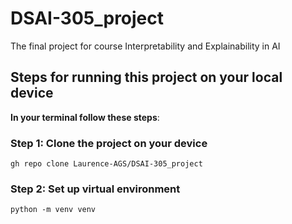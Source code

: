 # DSAI-305_project

The final project for course Interpretability and Explainability in AI

## Steps for running this project on your local device

**In your terminal follow these steps**:

### Step 1: Clone the project on your device

` gh repo clone Laurence-AGS/DSAI-305_project `

### Step 2: Set up virtual environment

` python -m venv venv `
